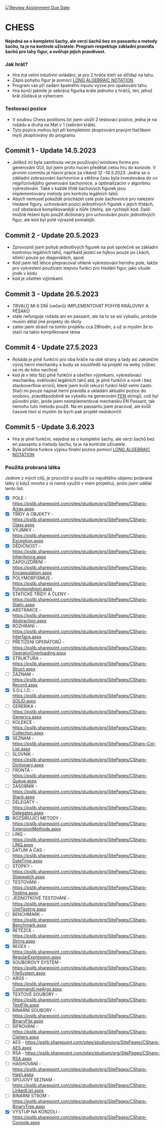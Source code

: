 [![Review Assignment Due Date](https://classroom.github.com/assets/deadline-readme-button-24ddc0f5d75046c5622901739e7c5dd533143b0c8e959d652212380cedb1ea36.svg)](https://classroom.github.com/a/raLu7W0G)


# CHESS
**Nejedná se o kompletní šachy, ale verzi šachů bez en passantu a metody šachu, ta je na kontrole uživatele. Program respektuje základní pravidla šachů pro tahy figur, a ověřuje jejich pravdivost.**
### Jak hrát?
* Hra má velmi intuitivní ovládání, je pro 2 hráče kteří se střídají na tahu. 
* Zápis pohybu figur je pomocí <a href="https://en.mimi.hu/chess/long_algebraic_notation.html - Moves">LONG ALGEBRAIC NOTATION</a>. 
* Program vás při zadání špatného inputu vyzve pro opakování tahu. 
* Hra končí jakmile je sebrána figurka krále jednoho z hráčů, ten, jehož král zůstává je výhercem.

### Testovací pozice
* V soubou Chess positions.txt jsem uložil 2 testovací pozice, jedna je na rošádu a druhá na Mat v 1 (sebrání krále).
* Tyto pozice mohou být při kompletním zkopírování pravým tlačítkem myši zkopírovány do programu

## Commit 1 - Update 14.5.2023
* Jelikož mi byla zamítnuta verze používající windows forms pro generování GUI, byl jsem proto nucen předělat celou hru do konzole. V prvním commitu je hlavní práce za víkend *12.-14.5.2023.*
Jedná se o základní zobrazování šachovnice a většina času byla investována do co nejpříznivějšího generování šachovnice, a optimalizacím v algoritmu vykreslování. Také v každé třídě šachových figurek jsou implementovány metody pro kontrolu legálních tahů. 
* Abych nemusel pokaždé procházet celé pole šachovnice pro nalezení hledané figury, uchovávám pozici jednotlivých figurek v jejich třídách, což obstarává komplikovanější a hůře čitelný, ale rychlejší kód. Další možné řešení bylo použít dictionary pro uchovávání pozic jednotlivých figur, ale kód byl poté výrazně pomalejší.

## Commit 2 - Update 20.5.2023
* Zprovoznil jsem pohyb jednotlivých figurek na poli společně se základní kontrolou legálních tahů, napříkald jezdci se hýbou pouze po Lkách, střelci pouze po diagonálách, apod.
* Kód jsem též lehce přepracoval ohleně vykreslování herního pole, takže pro vykreslení používám stejnou funkci pro hledání figur, jako všude jinde v kódu
* kód je ošetřen výjimkami

## Commit 3 - Update 26.5.2023
* TRVALO MI 6 DNÍ (večerů) IMPLEMENTOVAT POHYB KRÁLOVNY A PĚŠÁKŮ
* stále nefunguje rošáda ani en passant, ale na to se asi vykašlu, protože musím dělat jiné projekty do školy
* zatím jsem strávil na tomto projektu cca 28hodin, a už si myslím že to stačí na takto komplikované téma

## Commit 4 - Update 27.5.2023
* Rošáda je plně funkční pro oba hráče na obě strany a tady asi zakončím vývoj herní mechaniky a budu se soustředit na projekt na weby (vůbec se mi do toho nechce)
* kod je v této fázi plně funkční a ošetřen výjimkami, vykreslovací mechanika, ověřování legálních tahů atd, je plně funkční a nově i bez stackoverflow errorů, které jsem kvůli rekurzi funkcí řešil velmi často. Stačí mi pouze napsat herní pravidla a ukládání aktuální pozice do souboru, pravděpodobně se vykašlu na generování <a href="https://en.wikipedia.org/wiki/Forsyth%E2%80%93Edwards_Notation">FEN</a> stringů, což byl původní plán, jenže jsem neimplementoval mechaniku EN Passant, tak nemohu tuto metodu použít. Na en passantu jsem pracoval, ale kvůli časové tísni si myslím že bych pak projekt nedokončil.

## Commit 5 - Update 3.6.2023
* Hra je plně funkční, nejedná se o kompletní šachy, ale verzi šachů bez en passantu a metody šachu, ta je na kontrole uživatele. 
* Byla přidána funkce výpisu finální pozice pomocí <a href="https://en.mimi.hu/chess/long_algebraic_notation.html - Moves">LONG ALGEBRAIC NOTATION</a>


### Použitá probraná látka
Jedním z mých cílů, je procvičit si použití co největšího objemu probrané látky (i když mnoho z ní nemá využití v mém projektu), proto jsem udělal tento list:
 * [X] POLE - https://pslib.sharepoint.com/sites/studium/prg/SitePages/CSharp-Array.aspx
 * [X] TŘÍDY A OBJEKTY - https://pslib.sharepoint.com/sites/studium/prg/SitePages/CSharp-Class.aspx
 * [X] VÝJIMKY - https://pslib.sharepoint.com/sites/studium/prg/SitePages/CSharp-Exception.aspx
 * [X] DĚDIČNOST - https://pslib.sharepoint.com/sites/studium/prg/SitePages/CSharp-Inheritence.aspx
 * [X] ZAPOUZDŘENÍ - https://pslib.sharepoint.com/sites/studium/prg/SitePages/CSharp-Encapsulation.aspx
 * [X] POLYMORFISMUS - https://pslib.sharepoint.com/sites/studium/prg/SitePages/CSharp-Polymorphism.aspx
 * [X] STATICKÉ TŘÍDY A ČLENY - https://pslib.sharepoint.com/sites/studium/prg/SitePages/CSharp-Static.aspx
 * [X] ABSTRAKCE - https://pslib.sharepoint.com/sites/studium/prg/SitePages/CSharp-Abstraction.aspx
 * [X] ROZHRANÍ - https://pslib.sharepoint.com/sites/studium/prg/SitePages/CSharp-Interface.aspx
 * [ ] PŘETÍŽENÍ OPERÁTORŮ - https://pslib.sharepoint.com/sites/studium/prg/SitePages/CSharp-OperatorOverloading.aspx
 * [X] STRUKTURA - https://pslib.sharepoint.com/sites/studium/prg/SitePages/CSharp-Struct.aspx
 * [ ] ZÁZNAM - https://pslib.sharepoint.com/sites/studium/prg/SitePages/CSharp-Record.aspx
 * [X] S.O.L.I.D. - https://pslib.sharepoint.com/sites/studium/prg/SitePages/CSharp-SOLID.aspx
 * [ ] GERERIKA - https://pslib.sharepoint.com/sites/studium/prg/SitePages/CSharp-Generics.aspx
 * [ ] KOLEKCE - https://pslib.sharepoint.com/sites/studium/prg/SitePages/CSharp-Collection.aspx
 * [X] SEZNAM - https://pslib.sharepoint.com/sites/studium/prg/SitePages/CSharp-Col-List.aspx
 * [ ] SLOVNÍK - https://pslib.sharepoint.com/sites/studium/prg/SitePages/CSharp-Dictionary.aspx
 * [ ] FRONTA - https://pslib.sharepoint.com/sites/studium/prg/SitePages/CSharp-Queue.aspx
 * [ ] ZÁSOBNÍK - https://pslib.sharepoint.com/sites/studium/prg/SitePages/CSharp-Stack.aspx
 * [ ] DELEGÁTY - https://pslib.sharepoint.com/sites/studium/prg/SitePages/CSharp-Delegates.aspx
 * [X] ROZŠIŘUJÍCÍ METODY - https://pslib.sharepoint.com/sites/studium/prg/SitePages/CSharp-ExtensionMethods.aspx
 * [ ] LINQ - https://pslib.sharepoint.com/sites/studium/prg/SitePages/CSharp-LINQ.aspx
 * [ ] DATUM A ČAS - https://pslib.sharepoint.com/sites/studium/prg/SitePages/CSharp-DateTime.aspx
 * [ ] STOPKY - https://pslib.sharepoint.com/sites/studium/prg/SitePages/CSharp-Stopwatch.aspx
 * [ ] TESTOVÁNÍ - https://pslib.sharepoint.com/sites/studium/prg/SitePages/CSharp-Testing.aspx
 * [ ] JEDNOTKOVÉ TESTOVÁNÍ - https://pslib.sharepoint.com/sites/studium/prg/SitePages/CSharp-UnitTesting.aspx
 * [ ] BENCHMARK - https://pslib.sharepoint.com/sites/studium/prg/SitePages/CSharp-Benchmark.aspx
 * [X] ŘETĚZCE - https://pslib.sharepoint.com/sites/studium/prg/SitePages/CSharp-String.aspx
 * [X] REGEX - https://pslib.sharepoint.com/sites/studium/prg/SitePages/CSharp-RegularExpression.aspx
 * [X] SOUBOROVÝ SYSTÉM - https://pslib.sharepoint.com/sites/studium/prg/SitePages/CSharp-FileSystem.aspx
 * [ ] ARGS - https://pslib.sharepoint.com/sites/studium/prg/SitePages/CSharp-CommandLineArgs.aspx
 * [X] TEXTOVÉ SOUBORY - https://pslib.sharepoint.com/sites/studium/prg/SitePages/CSharp-TextFile.aspx
 * [ ] BINÁRNÍ SOUBORY - https://pslib.sharepoint.com/sites/studium/prg/SitePages/CSharp-BinaryFile.aspx
 * [ ] ŠIFROVÁNÍ - https://pslib.sharepoint.com/sites/studium/prg/SitePages/CSharp-Ciphers.aspx
 * [ ] AES - https://pslib.sharepoint.com/sites/studium/prg/SitePages/CSharp-AES.aspx
 * [ ] RSA - https://pslib.sharepoint.com/sites/studium/prg/SitePages/CSharp-RSA.aspx
 * [ ] HASHOVÁNÍ - https://pslib.sharepoint.com/sites/studium/prg/SitePages/CSharp-Hash.aspx
 * [ ] SPOJOVÝ SEZNAM - https://pslib.sharepoint.com/sites/studium/prg/SitePages/CSharp-LinkedList.aspx
 * [ ] BINÁRNÍ STROM - https://pslib.sharepoint.com/sites/studium/prg/SitePages/CSharp-BinaryTree.aspx
 * [X] VÝSTUP NA KONZOLI - https://pslib.sharepoint.com/sites/studium/prg/SitePages/CSharp-Console.aspx

